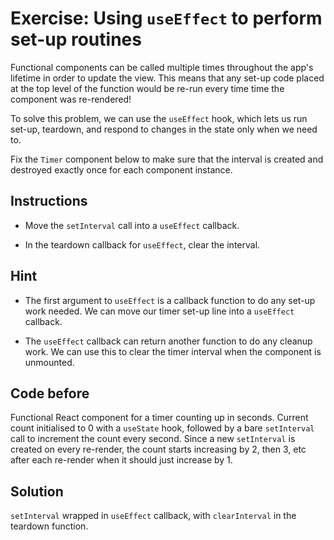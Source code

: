 # Exercise: Using `useEffect` to perform set-up routines

Functional components can be called multiple times throughout the app's lifetime in order to update the view. This means that any set-up code placed at the top level of the function would be re-run every time time the component was re-rendered!

To solve this problem, we can use the `useEffect` hook, which lets us run set-up, teardown, and respond to changes in the state only when we need to.

Fix the `Timer` component below to make sure that the interval is created and destroyed exactly once for each component instance.

## Instructions

- Move the `setInterval` call into a `useEffect` callback.

- In the teardown callback for `useEffect`, clear the interval.

## Hint

- The first argument to `useEffect` is a callback function to do any set-up work needed. We can move our timer set-up line into a `useEffect` callback.

- The `useEffect` callback can return another function to do any cleanup work. We can use this to clear the timer interval when the component is unmounted.

## Code before

Functional React component for a timer counting up in seconds. Current count initialised to 0 with a `useState` hook, followed by a bare `setInterval` call to increment the count every second. Since a new `setInterval` is created on every re-render, the count starts increasing by 2, then 3, etc after each re-render when it should just increase by 1.

## Solution

`setInterval` wrapped in `useEffect` callback, with `clearInterval` in the teardown function.
